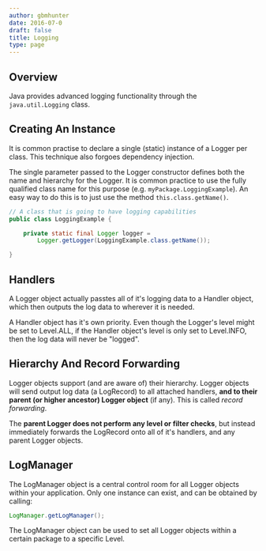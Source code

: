 ```yaml
---
author: gbmhunter
date: 2016-07-0
draft: false
title: Logging
type: page
---
```


## Overview

Java provides advanced logging functionality through the `java.util.Logging` class.

## Creating An Instance

It is common practise to declare a single (static) instance of a Logger per class. This technique also forgoes dependency injection.

The single parameter passed to the Logger constructor defines both the name and hierarchy for the Logger. It is common practice to use the fully qualified  class name for this purpose (e.g. `myPackage.LoggingExample`). An easy way to do this is to just use the method `this.class.getName()`.
    
```java
// A class that is going to have logging capabilities
public class LoggingExample {

    private static final Logger logger =
        Logger.getLogger(LoggingExample.class.getName());

}
```

## Handlers

A Logger object actually passtes all of it's logging data to a Handler object, which then outputs the log data to wherever it is needed.

A Handler object has it's own priority. Even though the Logger's level might be set to Level.ALL, if the Handler object's level is only set to Level.INFO, then the log data will never be "logged".

## Hierarchy And Record Forwarding 

Logger objects support (and are aware of) their hierarchy. Logger objects will send output log data (a LogRecord) to all attached handlers, **and to their parent (or higher ancestor) Logger object** (if any). This is called _record forwarding_.

The **parent Logger does not perform any level or filter checks**, but instead immediately forwards the LogRecord onto all of it's handlers, and any parent Logger objects.

## LogManager

The LogManager object is a central control room for all Logger objects within your application. Only one instance can exist, and can be obtained by calling:

```java
LogManager.getLogManager();
```

The LogManager object can be used to set all Logger objects within a certain package to a specific Level. 
